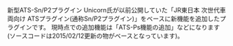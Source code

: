 新型ATS-Sn/P2プラグイン
Unicorn氏が以前公開していた「JR東日本 次世代車両向け ATSプラグイン(通称Sn/P2プラグイン)」をベースに新機能を追加したプラグインです。
現時点での追加機能は「ATS-Ps機能の追加」などになります(ソースコードは2015/02/12更新の物がベースとなっています)。

